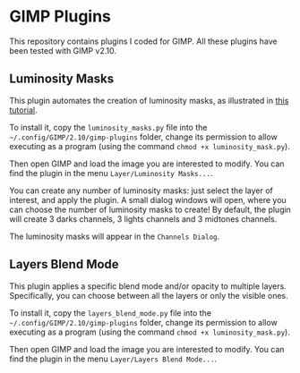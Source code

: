 # GIMP Plugins

This repository contains plugins I coded for GIMP.
All these plugins have been tested with GIMP v2.10.

## Luminosity Masks

This plugin automates the creation of luminosity masks, as illustrated in [this tutorial](https://www.gimp.org/tutorials/Luminosity_Masks/).

To install it, copy the `luminosity_masks.py` file into the `~/.config/GIMP/2.10/gimp-plugins` folder, change its permission to allow executing as a program (using the command `chmod +x luminosity_mask.py`).

Then open GIMP and load the image you are interested to modify. You can find the plugin in the menu `Layer/Luminosity Masks...`.  

You can create any number of luminosity masks: just select the layer of interest, and apply the plugin. A small dialog windows will open, where you can choose the number of luminosity masks to create! By default, the plugin will create 3 darks channels, 3 lights channels and 3 midtones channels.

The luminosity masks will appear in the `Channels Dialog`.

## Layers Blend Mode

This plugin applies a specific blend mode and/or opacity to multiple layers. Specifically, you can choose between all the layers or only the visible ones.

To install it, copy the `layers_blend_mode.py` file into the `~/.config/GIMP/2.10/gimp-plugins` folder, change its permission to allow executing as a program (using the command `chmod +x luminosity_mask.py`).

Then open GIMP and load the image you are interested to modify. You can find the plugin in the menu `Layer/Layers Blend Mode...`.  
